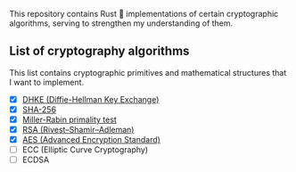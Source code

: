 This repository contains Rust 🦀 implementations of certain cryptographic algorithms, serving to strengthen my understanding of them.

## List of cryptography algorithms
This list contains cryptographic primitives and mathematical structures that I want to implement.

- [X] [DHKE (Diffie-Hellman Key Exchange)](https://github.com/0xphen/crypto-algo-rs/tree/main/diffie-hellman-key-exchange)
- [X] [SHA-256](https://github.com/0xphen/crypto-algo-rs/tree/main/sha-256) 
- [X] [Miller-Rabin primality test](https://github.com/0xphen/crypto-algo-rs/tree/main/miller-rabin-primality-test)
- [X] [RSA (Rivest–Shamir–Adleman)](https://github.com/0xphen/crypto-algo-rs/tree/main/rsa)
- [X] [AES (Advanced Encryption Standard)]((https://github.com/0xphen/crypto-algo-rs/tree/main/aes))
- [ ] ECC (Elliptic Curve Cryptography)
- [ ] ECDSA
